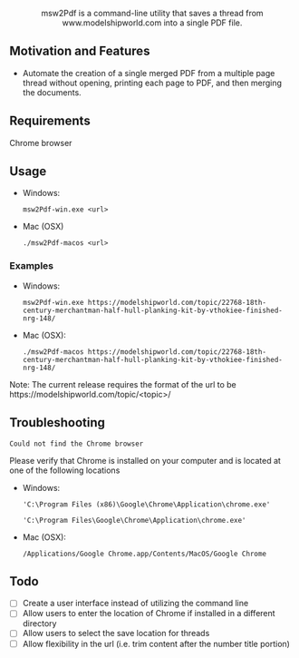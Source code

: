 <p align="center">msw2Pdf is a command-line utility that saves a thread from www.modelshipworld.com into a single PDF file.</p>

## Motivation and Features

- Automate the creation of a single merged PDF from a multiple page thread without opening, printing each page to PDF, and then merging the documents.

## Requirements
Chrome browser

## Usage

- Windows:

  `msw2Pdf-win.exe <url>`

- Mac (OSX)

  `./msw2Pdf-macos <url>`

### Examples
- Windows:

	`msw2Pdf-win.exe https://modelshipworld.com/topic/22768-18th-century-merchantman-half-hull-planking-kit-by-vthokiee-finished-nrg-148/`

- Mac (OSX):

	`./msw2Pdf-macos https://modelshipworld.com/topic/22768-18th-century-merchantman-half-hull-planking-kit-by-vthokiee-finished-nrg-148/`

Note: The current release requires the format of the url to be h<span>ttps://</span>modelshipworld.com/topic/\<topic\>/ 

## Troubleshooting

	Could not find the Chrome browser

Please verify that Chrome is installed on your computer and is located at one of the following locations
- Windows:
	
	`'C:\Program Files (x86)\Google\Chrome\Application\chrome.exe'`
	
	`'C:\Program Files\Google\Chrome\Application\chrome.exe'`

- Mac (OSX):
	
	`/Applications/Google Chrome.app/Contents/MacOS/Google Chrome`	

## Todo
- [ ] Create a user interface instead of utilizing the command line
- [ ] Allow users to enter the location of Chrome if installed in a different directory
- [ ] Allow users to select the save location for threads
- [ ] Allow flexibility in the url (i.e. trim content after the number title portion)
